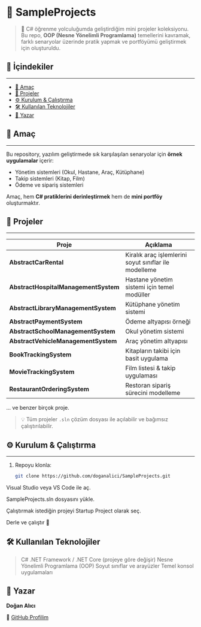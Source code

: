 # 📘 SampleProjects

> 🚀 C# öğrenme yolculuğumda geliştirdiğim mini projeler koleksiyonu.  
> Bu repo, **OOP (Nesne Yönelimli Programlama)** temellerini kavramak, farklı senaryolar üzerinde pratik yapmak ve portföyümü geliştirmek için oluşturuldu.  



## 📂 İçindekiler
------------------
- [🎯 Amaç](#-amaç)  
- [📑 Projeler](#-projeler)  
- [⚙️ Kurulum & Çalıştırma](#️-kurulum--çalıştırma)  
- [🛠️ Kullanılan Teknolojiler](#️-kullanılan-teknolojiler)  
- [👤 Yazar](#-yazar)  



## 🎯 Amaç
-----------
Bu repository, yazılım geliştirmede sık karşılaşılan senaryolar için **örnek uygulamalar** içerir:  
- Yönetim sistemleri (Okul, Hastane, Araç, Kütüphane)  
- Takip sistemleri (Kitap, Film)  
- Ödeme ve sipariş sistemleri  

Amaç, hem **C# pratiklerini derinleştirmek** hem de **mini portföy** oluşturmaktır.



## 📑 Projeler
---------------
| Proje | Açıklama |
|-------|----------|
| **AbstractCarRental** | Kiralık araç işlemlerini soyut sınıflar ile modelleme |
| **AbstractHospitalManagementSystem** | Hastane yönetim sistemi için temel modüller |
| **AbstractLibraryManagementSystem** | Kütüphane yönetim sistemi |
| **AbstractPaymentSystem** | Ödeme altyapısı örneği |
| **AbstractSchoolManagementSystem** | Okul yönetim sistemi |
| **AbstractVehicleManagementSystem** | Araç yönetim altyapısı |
| **BookTrackingSystem** | Kitapların takibi için basit uygulama |
| **MovieTrackingSystem** | Film listesi & takip uygulaması |
| **RestaurantOrderingSystem** | Restoran sipariş sürecini modelleme |
... ve benzer birçok proje. 
> 💡 Tüm projeler `.sln` çözüm dosyası ile açılabilir ve bağımsız çalıştırılabilir.



## ⚙️ Kurulum & Çalıştırma
---------------------------
1. Repoyu klonla:
   ```bash
   git clone https://github.com/doganalici/SampleProjects.git
Visual Studio veya VS Code ile aç.

SampleProjects.sln dosyasını yükle.

Çalıştırmak istediğin projeyi Startup Project olarak seç.

Derle ve çalıştır 🎉

🛠️ Kullanılan Teknolojiler
--------------------------
>C#
>.NET Framework / .NET Core (projeye göre değişir)
>Nesne Yönelimli Programlama (OOP)
>Soyut sınıflar ve arayüzler
>Temel konsol uygulamaları


👤 Yazar
---------
**Doğan Alıcı**

📌 [GitHub Profilim](https://github.com/doganalici)
